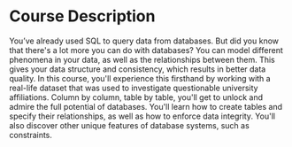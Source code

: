 # Course Description
You’ve already used SQL to query data from databases. 
But did you know that there's a lot more you can do with databases?
You can model different phenomena in your data, as well as the relationships between them. 
This gives your data structure and consistency, which results in better data quality. 
In this course, you'll experience this firsthand by working with a real-life dataset that was used to investigate questionable university affiliations. 
Column by column, table by table, you'll get to unlock and admire the full potential of databases. 
You'll learn how to create tables and specify their relationships, as well as how to enforce data integrity. 
You'll also discover other unique features of database systems, such as constraints.
